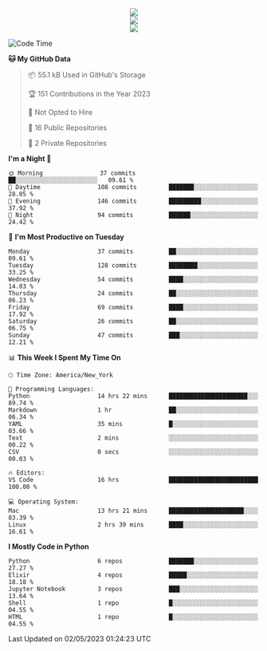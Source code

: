 
<div align="center"><img src="https://readme-typing-svg.demolab.com?font=Fira+Code&pause=1000&center=true&vCenter=true&width=435&lines=Hello%EF%BD%9E;I+LIKE+CODING%EF%BC%81;%E5%BC%B7%E5%8C%96%E5%AD%A6%E7%BF%92%E3%81%AB%E5%A4%A7%E5%A5%BD%E3%81%8D%EF%BC%81;%E6%B0%B8%E8%BF%9C%E5%96%9C%E6%AC%A2%E9%B2%A8%E9%B2%A8%EF%BC%81%EF%BC%81%EF%BC%81" />  
</div>

<div align="center"><img src="https://github-readme-stats.vercel.app/api?username=ruoyuGao&theme=black-red" />  
</div>

<div align="center">
    <img src="https://github-readme-stats.vercel.app/api/top-langs/?username=ruoyuGao&layout=compact&theme=black-red"/>
</div>

<!--START_SECTION:waka-->
![Code Time](http://img.shields.io/badge/Code%20Time-130%20hrs%2054%20mins-blue)

**🐱 My GitHub Data** 

> 📦 55.1 kB Used in GitHub's Storage 
 > 
> 🏆 151 Contributions in the Year 2023
 > 
> 🚫 Not Opted to Hire
 > 
> 📜 16 Public Repositories 
 > 
> 🔑 2 Private Repositories 
 > 
**I'm a Night 🦉** 

```text
🌞 Morning                37 commits          ██░░░░░░░░░░░░░░░░░░░░░░░   09.61 % 
🌆 Daytime                108 commits         ███████░░░░░░░░░░░░░░░░░░   28.05 % 
🌃 Evening                146 commits         █████████░░░░░░░░░░░░░░░░   37.92 % 
🌙 Night                  94 commits          ██████░░░░░░░░░░░░░░░░░░░   24.42 % 
```
📅 **I'm Most Productive on Tuesday** 

```text
Monday                   37 commits          ██░░░░░░░░░░░░░░░░░░░░░░░   09.61 % 
Tuesday                  128 commits         ████████░░░░░░░░░░░░░░░░░   33.25 % 
Wednesday                54 commits          ████░░░░░░░░░░░░░░░░░░░░░   14.03 % 
Thursday                 24 commits          ██░░░░░░░░░░░░░░░░░░░░░░░   06.23 % 
Friday                   69 commits          ████░░░░░░░░░░░░░░░░░░░░░   17.92 % 
Saturday                 26 commits          ██░░░░░░░░░░░░░░░░░░░░░░░   06.75 % 
Sunday                   47 commits          ███░░░░░░░░░░░░░░░░░░░░░░   12.21 % 
```


📊 **This Week I Spent My Time On** 

```text
🕑︎ Time Zone: America/New_York

💬 Programming Languages: 
Python                   14 hrs 22 mins      ██████████████████████░░░   89.74 % 
Markdown                 1 hr                ██░░░░░░░░░░░░░░░░░░░░░░░   06.34 % 
YAML                     35 mins             █░░░░░░░░░░░░░░░░░░░░░░░░   03.66 % 
Text                     2 mins              ░░░░░░░░░░░░░░░░░░░░░░░░░   00.22 % 
CSV                      0 secs              ░░░░░░░░░░░░░░░░░░░░░░░░░   00.03 % 

🔥 Editors: 
VS Code                  16 hrs              █████████████████████████   100.00 % 

💻 Operating System: 
Mac                      13 hrs 21 mins      █████████████████████░░░░   83.39 % 
Linux                    2 hrs 39 mins       ████░░░░░░░░░░░░░░░░░░░░░   16.61 % 
```

**I Mostly Code in Python** 

```text
Python                   6 repos             ███████░░░░░░░░░░░░░░░░░░   27.27 % 
Elixir                   4 repos             █████░░░░░░░░░░░░░░░░░░░░   18.18 % 
Jupyter Notebook         3 repos             ███░░░░░░░░░░░░░░░░░░░░░░   13.64 % 
Shell                    1 repo              █░░░░░░░░░░░░░░░░░░░░░░░░   04.55 % 
HTML                     1 repo              █░░░░░░░░░░░░░░░░░░░░░░░░   04.55 % 
```




 Last Updated on 02/05/2023 01:24:23 UTC
<!--END_SECTION:waka-->
